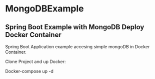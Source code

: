 # MongoDBExample
Spring Boot Example with MongoDB Deploy Docker Container
--------------------------------------------------------------------------

Spring Boot Application example accesing simple mongoDB in Docker Container.

Clone Project and up Docker:

Docker-compose up -d
